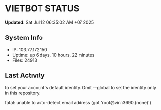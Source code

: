 # VIETBOT STATUS
**Updated**: Sat Jul 12 06:35:02 AM +07 2025

## System Info
- IP: 103.77.172.150
- Uptime: up 6 days, 10 hours, 22 minutes
- Files: 24913

## Last Activity

to set your account's default identity.
Omit --global to set the identity only in this repository.

fatal: unable to auto-detect email address (got 'root@vinh3690.(none)')
